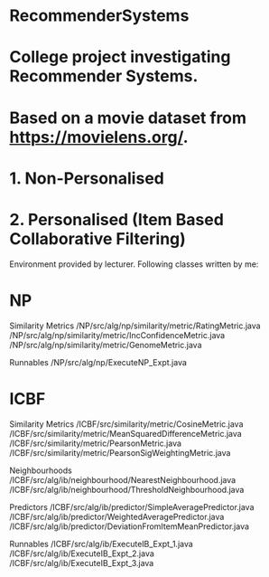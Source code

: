 # RecommenderSystems
# College project investigating Recommender Systems. 
# Based on a movie dataset from https://movielens.org/. 

# 1. Non-Personalised 
# 2. Personalised (Item Based Collaborative Filtering)

Environment provided by lecturer. Following classes written by me:


# NP
Similarity Metrics
/NP/src/alg/np/similarity/metric/RatingMetric.java
/NP/src/alg/np/similarity/metric/IncConfidenceMetric.java
/NP/src/alg/np/similarity/metric/GenomeMetric.java

Runnables
/NP/src/alg/np/ExecuteNP_Expt.java


# ICBF
Similarity Metrics
/ICBF/src/similarity/metric/CosineMetric.java
/ICBF/src/similarity/metric/MeanSquaredDifferenceMetric.java
/ICBF/src/similarity/metric/PearsonMetric.java
/ICBF/src/similarity/metric/PearsonSigWeightingMetric.java

Neighbourhoods
/ICBF/src/alg/ib/neighbourhood/NearestNeighbourhood.java
/ICBF/src/alg/ib/neighbourhood/ThresholdNeighbourhood.java

Predictors
/ICBF/src/alg/ib/predictor/SimpleAveragePredictor.java
/ICBF/src/alg/ib/predictor/WeightedAveragePredictor.java
/ICBF/src/alg/ib/predictor/DeviationFromItemMeanPredictor.java

Runnables
/ICBF/src/alg/ib/ExecuteIB_Expt_1.java
/ICBF/src/alg/ib/ExecuteIB_Expt_2.java
/ICBF/src/alg/ib/ExecuteIB_Expt_3.java
